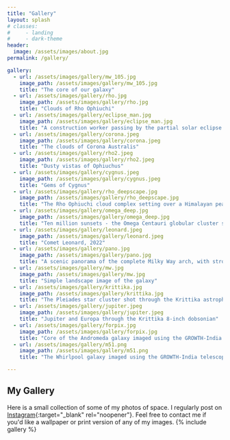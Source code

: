 ```yaml
---
title: "Gallery"
layout: splash
# classes: 
#     - landing
#     - dark-theme
header:
  image: /assets/images/about.jpg
permalink: /gallery/

gallery:
  - url: /assets/images/gallery/mw_105.jpg
    image_path: /assets/images/gallery/mw_105.jpg
    title: "The core of our galaxy"
  - url: /assets/images/gallery/rho.jpg
    image_path: /assets/images/gallery/rho.jpg
    title: "Clouds of Rho Ophiuchi"
  - url: /assets/images/gallery/eclipse_man.jpg
    image_path: /assets/images/gallery/eclipse_man.jpg
    title: "A construction worker passing by the partial solar eclipse of September 2022"
  - url: /assets/images/gallery/corona.jpeg
    image_path: /assets/images/gallery/corona.jpeg
    title: "The clouds of Corona Australis"
  - url: /assets/images/gallery/rho2.jpeg
    image_path: /assets/images/gallery/rho2.jpeg
    title: "Dusty vistas of Ophiuchus"
  - url: /assets/images/gallery/cygnus.jpeg
    image_path: /assets/images/gallery/cygnus.jpeg
    title: "Gems of Cygnus"
  - url: /assets/images/gallery/rho_deepscape.jpg
    image_path: /assets/images/gallery/rho_deepscape.jpg
    title: "The Rho Ophiuchi cloud complex setting over a Himalayan peak"
  - url: /assets/images/gallery/omega_deep.jpg
    image_path: /assets/images/gallery/omega_deep.jpg
    title: "Ten million sunsets - the Omega Centauri globular cluster setting against a mountainside"
  - url: /assets/images/gallery/leonard.jpeg
    image_path: /assets/images/gallery/leonard.jpeg
    title: "Comet Leonard, 2022"
  - url: /assets/images/gallery/pano.jpg
    image_path: /assets/images/gallery/pano.jpg
    title: "A scenic panorama of the complete Milky Way arch, with strong ripples of airglow"
  - url: /assets/images/gallery/mw.jpg
    image_path: /assets/images/gallery/mw.jpg
    title: "Simple landscape image of the galaxy"
  - url: /assets/images/gallery/krittika.jpg
    image_path: /assets/images/gallery/krittika.jpg
    title: "The Pleiades star cluster shot through the Krittika astrophotography rig"
  - url: /assets/images/gallery/jupiter.jpeg
    image_path: /assets/images/gallery/jupiter.jpeg
    title: "Jupiter and Europa through the Krittika 8-inch dobsonian"
  - url: /assets/images/gallery/forpix.jpg
    image_path: /assets/images/gallery/forpix.jpg
    title: "Core of the Andromeda galaxy imaged using the GROWTH-India telescope"
  - url: /assets/images/gallery/m51.png
    image_path: /assets/images/gallery/m51.png
    title: "The Whirlpool galaxy imaged using the GROWTH-India telescope"

---
```

## My Gallery

Here is a small collection of some of my photos of space. I regularly post on [Instagram](https://www.instagram.com/advaitmehla/){:target="_blank" rel="noopener"}. Feel free to contact me if you'd like a wallpaper or print version of any of my images.
{% include gallery %}


